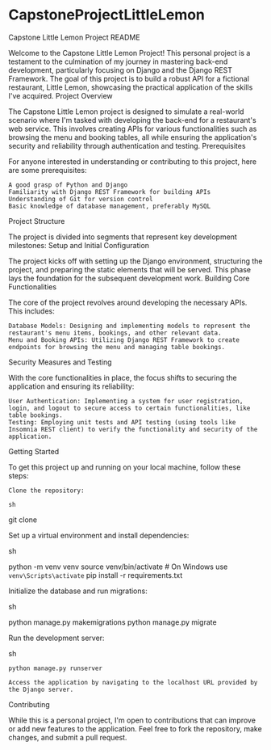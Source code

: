 # CapstoneProjectLittleLemon

Capstone Little Lemon Project README

Welcome to the Capstone Little Lemon Project! This personal project is a testament to the culmination of my journey in mastering back-end development, particularly focusing on Django and the Django REST Framework. The goal of this project is to build a robust API for a fictional restaurant, Little Lemon, showcasing the practical application of the skills I've acquired.
Project Overview

The Capstone Little Lemon project is designed to simulate a real-world scenario where I'm tasked with developing the back-end for a restaurant's web service. This involves creating APIs for various functionalities such as browsing the menu and booking tables, all while ensuring the application's security and reliability through authentication and testing.
Prerequisites

For anyone interested in understanding or contributing to this project, here are some prerequisites:

    A good grasp of Python and Django
    Familiarity with Django REST Framework for building APIs
    Understanding of Git for version control
    Basic knowledge of database management, preferably MySQL

Project Structure

The project is divided into segments that represent key development milestones:
Setup and Initial Configuration

The project kicks off with setting up the Django environment, structuring the project, and preparing the static elements that will be served. This phase lays the foundation for the subsequent development work.
Building Core Functionalities

The core of the project revolves around developing the necessary APIs. This includes:

    Database Models: Designing and implementing models to represent the restaurant's menu items, bookings, and other relevant data.
    Menu and Booking APIs: Utilizing Django REST Framework to create endpoints for browsing the menu and managing table bookings.

Security Measures and Testing

With the core functionalities in place, the focus shifts to securing the application and ensuring its reliability:

    User Authentication: Implementing a system for user registration, login, and logout to secure access to certain functionalities, like table bookings.
    Testing: Employing unit tests and API testing (using tools like Insomnia REST client) to verify the functionality and security of the application.

Getting Started

To get this project up and running on your local machine, follow these steps:

    Clone the repository:

    sh

git clone <repository-url>

Set up a virtual environment and install dependencies:

sh

python -m venv venv
source venv/bin/activate  # On Windows use `venv\Scripts\activate`
pip install -r requirements.txt

Initialize the database and run migrations:

sh

python manage.py makemigrations
python manage.py migrate

Run the development server:

sh

    python manage.py runserver

    Access the application by navigating to the localhost URL provided by the Django server.

Contributing

While this is a personal project, I'm open to contributions that can improve or add new features to the application. Feel free to fork the repository, make changes, and submit a pull request.
